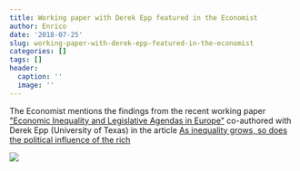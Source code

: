 ```yaml
---
title: Working paper with Derek Epp featured in the Economist
author: Enrico
date: '2018-07-25'
slug: working-paper-with-derek-epp-featured-in-the-economist
categories: []
tags: []
header:
  caption: ''
  image: ''
---
```

The Economist mentions the findings from the recent working paper ["Economic Inequality and Legislative Agendas in Europe"](https://enricoborghetto.netlify.com/publication/inequality_europe/) co-authored with Derek Epp (University of Texas) in the article [As inequality grows, so does the political influence of the rich]("https://www.economist.com/finance-and-economics/2018/07/21/as-inequality-grows-so-does-the-political-influence-of-the-rich")    
  
![](/post/2018-07-25-my-working-paper-with-derek-epp-featured-in-the-economist_files/15855138908_7ab0e84a5c_b.jpg)

